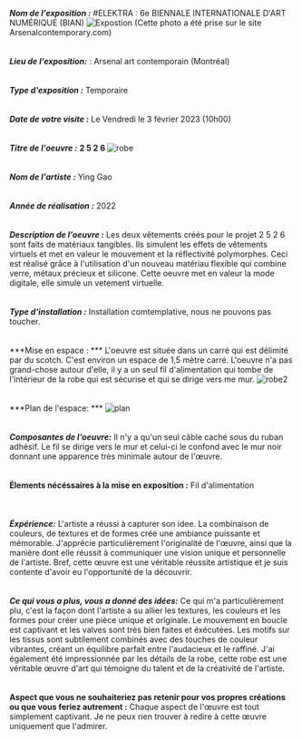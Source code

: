 ***Nom de l'exposition :***
#ELEKTRA : 6e BIENNALE INTERNATIONALE D'ART NUMÉRIQUE (BIAN)
![Expostion](BIAN/medias/exposition.png)
(Cette photo a été prise sur le site Arsenalcontemporary.com)
<br>
<br>
<br>
***Lieu de l'exposition:*** : 
Arsenal art contemporain (Montréal)
<br>
<br>
<br>
***Type d'exposition :***
Temporaire 
<br>
<br>
<br>
***Date de votre visite :***
Le Vendredi le 3 février 2023 (10h00)
<br>
<br>
<br>
***Titre de l'oeuvre :***
<b> 2 5 2 6 </b> 
<img src="https://github.com/ikramert/h23_v13_inspirations_rataikrame/medias/robe_mouvement.jpg" alt="robe">
<br>
<br>
<br>
***Nom de l'artiste :***
Ying Gao
<br>
<br>
<br>
***Année de réalisation :***
2022
<br>
<br>
<br>
***Description de l'oeuvre :***
Les deux vêtements créés pour le projet 2 5 2 6 sont faits de matériaux tangibles. Ils simulent les effets de vêtements virtuels et met  en valeur le mouvement et la réflectivité polymorphes. Ceci est réalisé grâce à l'utilisation d'un nouveau matériau flexible qui combine verre, métaux précieux et silicone. Cette oeuvre met en valeur la mode digitale, elle simule un vetement virtuelle.
<br>
<br>
<br>
***Type d'installation :***
Installation comtemplative, nous ne pouvons pas toucher.
<br>
<br>
<br>
***Mise en espace : ***
L'oeuvre est située dans un carré qui est délimité par du scotch. C'est environ un espace de 1,5 mètre carré. L'oeuvre n'a pas grand-chose autour d'elle, il y a un seul fil d'alimentation qui tombe de l'intérieur de la robe qui est sécurise et qui se dirige vers me mur.
<img src="https://github.com/ikramert/h23_v13_inspirations_rataikrame/medias/robe_valves_mouvement.jpg" alt="robe2">
<br>
<br>
<br>
***Plan de l'espace: ***
<img src="https://github.com/ikramert/h23_v13_inspirations_rataikrame/medias/plan.png" alt="plan">
<br>
<br>
<br>
***Composantes de l'oeuvre:***
Il n'y a qu'un seul câble caché sous du ruban adhésif. Le fil se dirige vers le mur et celui-ci le confond avec le mur noir donnant une apparence très minimale autour de l'œuvre.
<br>
<br>
<br>
**Élements nécéssaires à la mise en exposition :**
Fil d'alimentation 
<br>
<br>
<br>
<br>
***Éxpérience:***
L'artiste a réussi à capturer son idee. La combinaison de couleurs, de textures et de formes crée une ambiance puissante et mémorable. J'apprécie particulièrement l'originalité de l'œuvre, ainsi que la manière dont elle réussit à communiquer une vision unique et personnelle de l'artiste. Bref, cette œuvre est une véritable réussite artistique et je suis contente d'avoir eu l'opportunité de la découvrir.
<br>
<br>
<br>
***Ce qui vous a plus, vous a donné des idées:***
Ce qui m'a particulièrement plu, c'est la façon dont l'artiste a su allier les textures, les couleurs et les formes pour créer une pièce unique et originale. Le mouvement en boucle est captivant et les valves sont très bien faites et éxécutées. Les motifs sur les tissus sont subtilement combinés avec des touches de couleur vibrantes, créant un équilibre parfait entre l'audacieux et le raffiné. J'ai également été impressionnée par les détails de la robe, cette robe est une véritable œuvre d'art qui témoigne du talent et de la créativité de l'artiste.
<br>
<br>
<br>
**Aspect que vous ne souhaiteriez pas retenir pour vos propres créations ou que vous feriez autrement :**
Chaque aspect de l'œuvre est tout simplement captivant. Je ne peux rien trouver à redire à cette œuvre uniquement que l'admirer.
